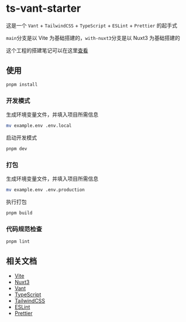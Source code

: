 # ts-vant-starter

这是一个 `Vant` + `TailwindCSS` + `TypeScript` + `ESLint` + `Prettier` 的起手式

`main`分支是以 Vite 为基础搭建的，`with-nuxt3`分支是以 Nuxt3 为基础搭建的

这个工程的搭建笔记可以在这里[查看](https://welives.github.io/blog/front-end/engineering/vite.html)

## 使用

```sh
pnpm install
```

### 开发模式

生成环境变量文件，并填入项目所需信息

```sh
mv example.env .env.local
```

启动开发模式

```sh
pnpm dev
```

### 打包

生成环境变量文件，并填入项目所需信息

```sh
mv example.env .env.production
```

执行打包

```sh
pnpm build
```

### 代码规范检查

```sh
pnpm lint
```

## 相关文档

- [Vite](https://cn.vitejs.dev/)
- [Nuxt3](https://nuxt.com.cn/)
- [Vant](https://vant-ui.github.io/vant/#/zh-CN)
- [TypeScript](https://www.tslang.cn/)
- [TailwindCSS](https://tailwind.nodejs.cn/)
- [ESLint](https://eslint.nodejs.cn/)
- [Prettier](https://prettier.nodejs.cn/)
